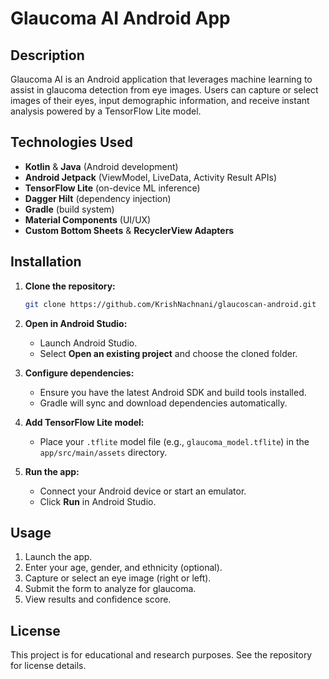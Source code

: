 # Glaucoma AI Android App

## Description
Glaucoma AI is an Android application that leverages machine learning to assist in glaucoma detection from eye images. Users can capture or select images of their eyes, input demographic information, and receive instant analysis powered by a TensorFlow Lite model.

## Technologies Used
- **Kotlin** & **Java** (Android development)
- **Android Jetpack** (ViewModel, LiveData, Activity Result APIs)
- **TensorFlow Lite** (on-device ML inference)
- **Dagger Hilt** (dependency injection)
- **Gradle** (build system)
- **Material Components** (UI/UX)
- **Custom Bottom Sheets** & **RecyclerView Adapters**

## Installation

1. **Clone the repository:**
   ```sh
   git clone https://github.com/KrishNachnani/glaucoscan-android.git
   ```

2. **Open in Android Studio:**
   - Launch Android Studio.
   - Select **Open an existing project** and choose the cloned folder.

3. **Configure dependencies:**
   - Ensure you have the latest Android SDK and build tools installed.
   - Gradle will sync and download dependencies automatically.

4. **Add TensorFlow Lite model:**
   - Place your `.tflite` model file (e.g., `glaucoma_model.tflite`) in the `app/src/main/assets` directory.

5. **Run the app:**
   - Connect your Android device or start an emulator.
   - Click **Run** in Android Studio.

## Usage
1. Launch the app.
2. Enter your age, gender, and ethnicity (optional).
3. Capture or select an eye image (right or left).
4. Submit the form to analyze for glaucoma.
5. View results and confidence score.

## License
This project is for educational and research purposes. See the repository for license details.
